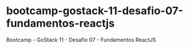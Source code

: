 # bootcamp-gostack-11-desafio-07-fundamentos-reactjs
Bootcamp - GoStack 11 - Desafio 07 - Fundamentos ReactJS
